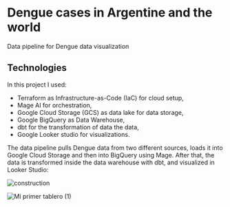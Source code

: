# Dengue cases in Argentine and the world
Data pipeline for Dengue data visualization

## Technologies
In this project I used:

- Terraform as Infrastructure-as-Code (IaC) for cloud setup,
- Mage AI for orchestration,
- Google Cloud Storage (GCS) as data lake for data storage,
- Google BigQuery as Data Warehouse,
- dbt for the transformation of data the data,
- Google Looker studio for visualizations.

The data pipeline pulls Dengue data from two different sources, loads it into Google Cloud Storage and then into BigQuery using Mage. After that, the data is transformed inside the data warehouse with dbt, and visualized in Looker Studio:

![construction](https://github.com/DNR258/de_dengue/assets/97068501/cd0c12bb-c567-4f0d-ab0a-0f717c4d762c)

![Mi primer tablero (1)](https://github.com/DNR258/de_dengue/assets/97068501/e1af016c-1c3a-449a-877c-8624496a79b1)
